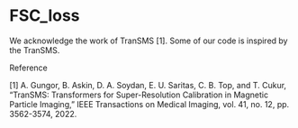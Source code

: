 # FSC_loss
We acknowledge the work of TranSMS [1]. Some of our code is inspired by the TranSMS.


Reference

[1]	A. Gungor, B. Askin, D. A. Soydan, E. U. Saritas, C. B. Top, and T. Cukur, “TranSMS: Transformers for Super-Resolution Calibration in Magnetic Particle Imaging,” IEEE Transactions on Medical Imaging, vol. 41, no. 12, pp. 3562-3574, 2022.

